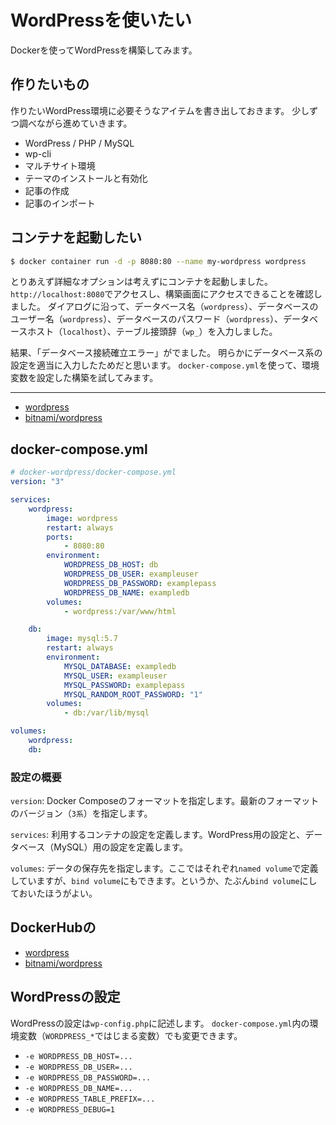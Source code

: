 # WordPressを使いたい

Dockerを使ってWordPressを構築してみます。

## 作りたいもの

作りたいWordPress環境に必要そうなアイテムを書き出しておきます。
少しずつ調べながら進めていきます。

- WordPress / PHP / MySQL
- wp-cli
- マルチサイト環境
- テーマのインストールと有効化
- 記事の作成
- 記事のインポート

## コンテナを起動したい

```bash
$ docker container run -d -p 8080:80 --name my-wordpress wordpress
```

とりあえず詳細なオプションは考えずにコンテナを起動しました。
``http://localhost:8080``でアクセスし、構築画面にアクセスできることを確認しました。
ダイアログに沿って、データベース名（``wordpress``）、データベースのユーザー名（``wordpress``）、データベースのパスワード（``wordpress``）、データベースホスト（``localhost``）、テーブル接頭辞（``wp_``）を入力しました。

結果、「データベース接続確立エラー」がでました。
明らかにデータベース系の設定を適当に入力したためだと思います。
``docker-compose.yml``を使って、環境変数を設定した構築を試してみます。


---



- [wordpress](https://hub.docker.com/_/wordpress/)
- [bitnami/wordpress](https://hub.docker.com/r/bitnami/wordpress)


## docker-compose.yml

```yaml
# docker-wordpress/docker-compose.yml
version: "3"

services:
    wordpress:
        image: wordpress
        restart: always
        ports:
            - 8080:80
        environment:
            WORDPRESS_DB_HOST: db
            WORDPRESS_DB_USER: exampleuser
            WORDPRESS_DB_PASSWORD: examplepass
            WORDPRESS_DB_NAME: exampledb
        volumes:
            - wordpress:/var/www/html

    db:
        image: mysql:5.7
        restart: always
        environment:
            MYSQL_DATABASE: exampledb
            MYSQL_USER: exampleuser
            MYSQL_PASSWORD: examplepass
            MYSQL_RANDOM_ROOT_PASSWORD: "1"
        volumes:
            - db:/var/lib/mysql

volumes:
    wordpress:
    db:
```

### 設定の概要

``version``:
    Docker Composeのフォーマットを指定します。最新のフォーマットのバージョン（``3系``）を指定します。

``services``:
    利用するコンテナの設定を定義します。WordPress用の設定と、データベース（MySQL）用の設定を定義します。

``volumes``:
    データの保存先を指定します。ここではそれぞれ``named volume``で定義していますが、``bind volume``にもできます。というか、たぶん``bind volume``にしておいたほうがよい。

## DockerHubの

- [wordpress](https://hub.docker.com/_/wordpress/)
- [bitnami/wordpress](https://hub.docker.com/r/bitnami/wordpress)


## WordPressの設定

WordPressの設定は``wp-config.php``に記述します。
``docker-compose.yml``内の環境変数（``WORDPRESS_*``ではじまる変数）でも変更できます。

- ``-e WORDPRESS_DB_HOST=...``
- ``-e WORDPRESS_DB_USER=...``
- ``-e WORDPRESS_DB_PASSWORD=...``
- ``-e WORDPRESS_DB_NAME=...``
- ``-e WORDPRESS_TABLE_PREFIX=...``
- ``-e WORDPRESS_DEBUG=1``
